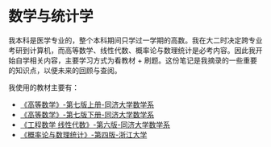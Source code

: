 # 数学与统计学

我本科是医学专业的，整个本科期间只学过一学期的高数。我在大二时决定跨专业考研到计算机，而高等数学、线性代数、概率论与数理统计是必考内容。因此我开始自学相关内容，主要学习方式为看教材 + 刷题。这份笔记是我摘录的一些重要的知识点，以便未来的回顾与查阅。

我使用的教材主要有：

- [《高等数学》-第七版上册-同济大学数学系](https://book.douban.com/subject/26311133/)
- [《高等数学》-第七版下册-同济大学数学系](https://book.douban.com/subject/26628523/)
- [《工程数学 线性代数》-第六版-同济大学数学系](https://book.douban.com/subject/26646158/)
- [《概率论与数理统计》-第四版-浙江大学](https://book.douban.com/subject/3165271/)